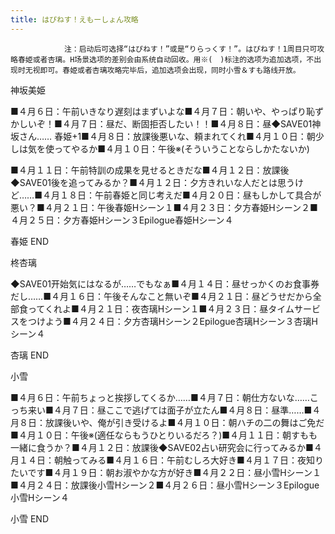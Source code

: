 ```yaml
---
title: はぴねす！えもーしょん攻略
---
```


                注：启动后可选择“はぴねす！”或是“りらっくす！”。はぴねす！1周目只可攻略春姫或者杏璃。H场景选项的差别会由系统自动回收。用※(　)标注的选项为追加选项，不出现时无视即可。春姫或者杏璃攻略完毕后，追加选项会出现，同时小雪＆すも路线开放。

神坂美姫

■４月６日：午前いきなり遅刻はまずいよな■４月７日：朝いや、やっぱり恥ずかしいぞ！■４月７日：昼だ、断固拒否したい！！■４月８日：昼◆SAVE01神坂さん…… 春姫+1■４月８日：放課後悪いな、頼まれてくれ■４月１０日：朝少しは気を使ってやるか■４月１０日：午後※(そういうことならしかたないか)

■４月１１日：午前特訓の成果を見せるときだな■４月１２日：放課後◆SAVE01後を追ってみるか？■４月１２日：夕方きれいな人だとは思うけど……■４月１８日：午前春姫と同じ考えだ■４月２０日：昼もしかして具合が悪い？■４月２１日：午後春姫Hシーン１■４月２３日：夕方春姫Hシーン２■４月２５日：夕方春姫Hシーン３Epilogue春姫Hシーン４

春姫 END

柊杏璃

◆SAVE01开始気にはなるが……でもなぁ■４月１４日：昼せっかくのお食事券だし……■４月１６日：午後そんなこと無いぞ■４月２１日：昼どうせだから全部食ってくれよ■４月２１日：夜杏璃Hシーン１■４月２３日：昼タイムサービスをつけよう■４月２４日：夕方杏璃Hシーン２Epilogue杏璃Hシーン３杏璃Hシーン４

杏璃 END

小雪

■４月６日：午前ちょっと挨拶してくるか……■４月７日：朝仕方ないな……こっち来い■４月７日：昼ここで逃げては面子が立たん■４月８日：昼準……■４月８日：放課後いや、俺が引き受けるよ■４月１０日：朝ハチの二の舞はご免だ■４月１０日：午後※(適任ならもうひとりいるだろ？)■４月１１日：朝すもも一緒に食うか？■４月１２日：放課後◆SAVE02占い研究会に行ってみるか■４月１４日：朝触ってみる■４月１６日：午前むしろ大好き■４月１７日：夜知りたいです■４月１９日：朝お淑やかな方が好き■４月２２日：昼小雪Hシーン１■４月２４日：放課後小雪Hシーン２■４月２６日：昼小雪Hシーン３Epilogue小雪Hシーン４

小雪 END


              
